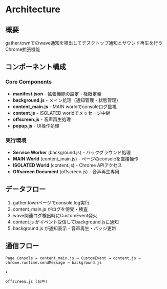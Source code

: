 # Architecture

## 概要
gather.townでのwave通知を検出してデスクトップ通知とサウンド再生を行うChrome拡張機能

## コンポーネント構成

### Core Components
- **manifest.json** - 拡張機能の設定・権限定義
- **background.js** - メイン処理（通知管理・状態管理）
- **content_main.js** - MAIN worldでconsoleログ監視
- **content.js** - ISOLATED worldでメッセージ中継
- **offscreen.js** - 音声再生処理
- **popup.js** - UI操作処理

### 実行環境
- **Service Worker** (background.js) - バックグラウンド処理
- **MAIN World** (content_main.js) - ページのconsoleを直接操作
- **ISOLATED World** (content.js) - Chrome APIアクセス
- **Offscreen Document** (offscreen.js) - 音声再生専用

## データフロー
1. gather.townページでconsole.log実行
2. content_main.js がログを傍受・検査
3. wave関連ログ検出時にCustomEvent発火
4. content.js がイベント受信してbackground.jsに通知
5. background.js が通知表示・音声再生・バッジ更新

## 通信フロー
```
Page Console → content_main.js → CustomEvent → content.js → chrome.runtime.sendMessage → background.js
                                                                                       ↓
                                                                            offscreen.js (音声)
```